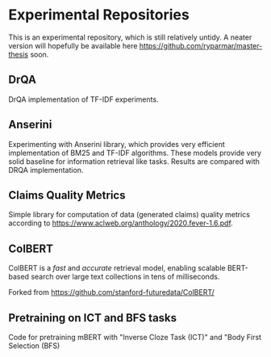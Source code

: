 # Experimental Repositories
This is an experimental repository, which is still relatively untidy. A neater version will hopefully be available here https://github.com/ryparmar/master-thesis soon.

## DrQA
DrQA implementation of TF-IDF experiments.


## Anserini
Experimenting with Anserini library, which provides very efficient implementation of BM25 and TF-IDF algorithms. 
These models provide very solid baseline for information retrieval like tasks. Results are compared with 
DRQA implementation.


## Claims Quality Metrics
Simple library for computation of data (generated claims) quality metrics according to https://www.aclweb.org/anthology/2020.fever-1.6.pdf.


## ColBERT
ColBERT is a _fast_ and _accurate_ retrieval model, enabling scalable BERT-based search over large text collections in tens of milliseconds.

Forked from https://github.com/stanford-futuredata/ColBERT/

## Pretraining on ICT and BFS tasks
Code for pretraining mBERT with "Inverse Cloze Task (ICT)" and "Body First Selection (BFS)

